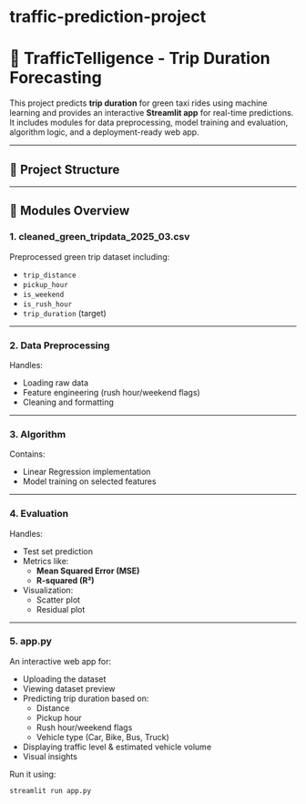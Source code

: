 # traffic-prediction-project
# 🚦 TrafficTelligence - Trip Duration Forecasting

This project predicts **trip duration** for green taxi rides using machine learning and provides an interactive **Streamlit app** for real-time predictions. It includes modules for data preprocessing, model training and evaluation, algorithm logic, and a deployment-ready web app.

---

## 📁 Project Structure


---

## 📌 Modules Overview

### 1. cleaned_green_tripdata_2025_03.csv
Preprocessed green trip dataset including:
- `trip_distance`
- `pickup_hour`
- `is_weekend`
- `is_rush_hour`
- `trip_duration` (target)

---

### 2. Data Preprocessing
Handles:
- Loading raw data
- Feature engineering (rush hour/weekend flags)
- Cleaning and formatting

---

### 3. Algorithm
Contains:
- Linear Regression implementation
- Model training on selected features

---

### 4. Evaluation
Handles:
- Test set prediction
- Metrics like:
  - **Mean Squared Error (MSE)**
  - **R-squared (R²)**
- Visualization:
  - Scatter plot
  - Residual plot

---

### 5. app.py
An interactive web app for:
- Uploading the dataset
- Viewing dataset preview
- Predicting trip duration based on:
  - Distance
  - Pickup hour
  - Rush hour/weekend flags
  - Vehicle type (Car, Bike, Bus, Truck)
- Displaying traffic level & estimated vehicle volume
- Visual insights

Run it using:
```bash
streamlit run app.py
